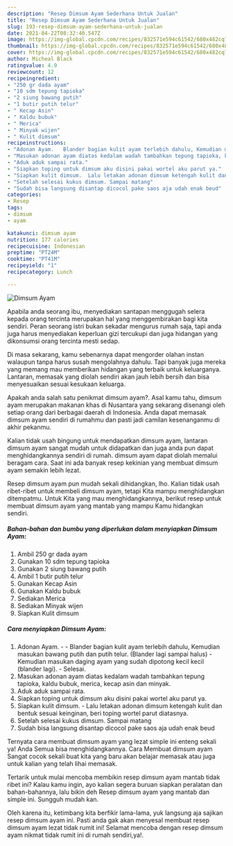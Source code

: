 ```yaml
---
description: "Resep Dimsum Ayam Sederhana Untuk Jualan"
title: "Resep Dimsum Ayam Sederhana Untuk Jualan"
slug: 193-resep-dimsum-ayam-sederhana-untuk-jualan
date: 2021-04-22T08:32:40.547Z
image: https://img-global.cpcdn.com/recipes/832571e594c61542/680x482cq70/dimsum-ayam-foto-resep-utama.jpg
thumbnail: https://img-global.cpcdn.com/recipes/832571e594c61542/680x482cq70/dimsum-ayam-foto-resep-utama.jpg
cover: https://img-global.cpcdn.com/recipes/832571e594c61542/680x482cq70/dimsum-ayam-foto-resep-utama.jpg
author: Micheal Black
ratingvalue: 4.9
reviewcount: 12
recipeingredient:
- "250 gr dada ayam"
- "10 sdm tepung tapioka"
- "2 siung bawang putih"
- "1 butir putih telur"
- " Kecap Asin"
- " Kaldu bubuk"
- " Merica"
- " Minyak wijen"
- " Kulit dimsum"
recipeinstructions:
- "Adonan Ayam.   Blander bagian kulit ayam terlebih dahulu, Kemudian masukan bawang putih dan putih telur. (Blander lagi sampai halus)  Kemudian masukan daging ayam yang sudah dipotong kecil kecil (blander lagi).  Selesai."
- "Masukan adonan ayam diatas kedalam wadah tambahkan tepung tapioka, kaldu bubuk, merica, kecap asin dan minyak."
- "Aduk aduk sampai rata."
- "Siapkan toping untuk dimsum aku disini pakai wortel aku parut ya."
- "Siapkan kulit dimsum.  Lalu letakan adonan dimsum ketengah kulit dan bentuk sesuai keinginan, beri toping wortel parut diatasnya."
- "Setelah selesai kukus dimsum. Sampai matang"
- "Sudah bisa langsung disantap dicocol pake saos aja udah enak beud"
categories:
- Resep
tags:
- dimsum
- ayam

katakunci: dimsum ayam 
nutrition: 177 calories
recipecuisine: Indonesian
preptime: "PT24M"
cooktime: "PT41M"
recipeyield: "1"
recipecategory: Lunch

---
```



![Dimsum Ayam](https://img-global.cpcdn.com/recipes/832571e594c61542/680x482cq70/dimsum-ayam-foto-resep-utama.jpg)

Apabila anda seorang ibu, menyediakan santapan menggugah selera kepada orang tercinta merupakan hal yang menggembirakan bagi kita sendiri. Peran seorang istri bukan sekadar mengurus rumah saja, tapi anda juga harus menyediakan keperluan gizi tercukupi dan juga hidangan yang dikonsumsi orang tercinta mesti sedap.

Di masa  sekarang, kamu sebenarnya dapat mengorder olahan instan walaupun tanpa harus susah mengolahnya dahulu. Tapi banyak juga mereka yang memang mau memberikan hidangan yang terbaik untuk keluarganya. Lantaran, memasak yang diolah sendiri akan jauh lebih bersih dan bisa menyesuaikan sesuai kesukaan keluarga. 



Apakah anda salah satu penikmat dimsum ayam?. Asal kamu tahu, dimsum ayam merupakan makanan khas di Nusantara yang sekarang disenangi oleh setiap orang dari berbagai daerah di Indonesia. Anda dapat memasak dimsum ayam sendiri di rumahmu dan pasti jadi camilan kesenanganmu di akhir pekanmu.

Kalian tidak usah bingung untuk mendapatkan dimsum ayam, lantaran dimsum ayam sangat mudah untuk didapatkan dan juga anda pun dapat menghidangkannya sendiri di rumah. dimsum ayam dapat diolah memalui beragam cara. Saat ini ada banyak resep kekinian yang membuat dimsum ayam semakin lebih lezat.

Resep dimsum ayam pun mudah sekali dihidangkan, lho. Kalian tidak usah ribet-ribet untuk membeli dimsum ayam, tetapi Kita mampu menghidangkan ditempatmu. Untuk Kita yang mau menghidangkannya, berikut resep untuk membuat dimsum ayam yang mantab yang mampu Kamu hidangkan sendiri.

<!--inarticleads1-->

##### Bahan-bahan dan bumbu yang diperlukan dalam menyiapkan Dimsum Ayam:

1. Ambil 250 gr dada ayam
1. Gunakan 10 sdm tepung tapioka
1. Gunakan 2 siung bawang putih
1. Ambil 1 butir putih telur
1. Gunakan  Kecap Asin
1. Gunakan  Kaldu bubuk
1. Sediakan  Merica
1. Sediakan  Minyak wijen
1. Siapkan  Kulit dimsum




<!--inarticleads2-->

##### Cara menyiapkan Dimsum Ayam:

1. Adonan Ayam.  -  - Blander bagian kulit ayam terlebih dahulu, Kemudian masukan bawang putih dan putih telur. (Blander lagi sampai halus)  - Kemudian masukan daging ayam yang sudah dipotong kecil kecil (blander lagi).  - Selesai.
1. Masukan adonan ayam diatas kedalam wadah tambahkan tepung tapioka, kaldu bubuk, merica, kecap asin dan minyak.
1. Aduk aduk sampai rata.
1. Siapkan toping untuk dimsum aku disini pakai wortel aku parut ya.
1. Siapkan kulit dimsum.  - Lalu letakan adonan dimsum ketengah kulit dan bentuk sesuai keinginan, beri toping wortel parut diatasnya.
1. Setelah selesai kukus dimsum. Sampai matang
1. Sudah bisa langsung disantap dicocol pake saos aja udah enak beud




Ternyata cara membuat dimsum ayam yang lezat simple ini enteng sekali ya! Anda Semua bisa menghidangkannya. Cara Membuat dimsum ayam Sangat cocok sekali buat kita yang baru akan belajar memasak atau juga untuk kalian yang telah lihai memasak.

Tertarik untuk mulai mencoba membikin resep dimsum ayam mantab tidak ribet ini? Kalau kamu ingin, ayo kalian segera buruan siapkan peralatan dan bahan-bahannya, lalu bikin deh Resep dimsum ayam yang mantab dan simple ini. Sungguh mudah kan. 

Oleh karena itu, ketimbang kita berfikir lama-lama, yuk langsung aja sajikan resep dimsum ayam ini. Pasti anda gak akan menyesal membuat resep dimsum ayam lezat tidak rumit ini! Selamat mencoba dengan resep dimsum ayam nikmat tidak rumit ini di rumah sendiri,ya!.

